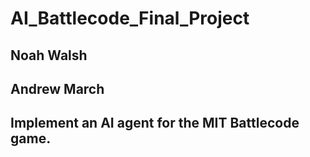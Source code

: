# AI_Battlecode_Final_Project

## Noah Walsh

## Andrew March 

## Implement an AI agent for the MIT Battlecode game.
